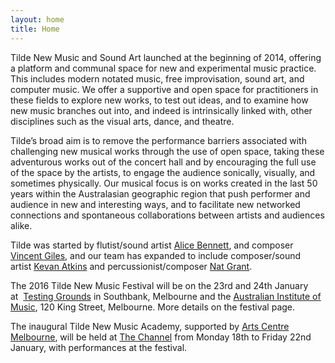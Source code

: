 ```yaml
---
layout: home
title: Home
---	
```


Tilde New Music and Sound Art launched at the beginning of 2014, offering a platform and communal space for new and experimental music practice. This includes modern notated music, free improvisation, sound art, and computer music. We offer a supportive and open space for practitioners in these fields to explore new works, to test out ideas, and to examine how new music branches out into, and indeed is intrinsically linked with, other disciplines such as the visual arts, dance, and theatre.

Tilde’s broad aim is to remove the performance barriers associated with challenging new musical works through the use of open space, taking these adventurous works out of the concert hall and by encouraging the full use of the space by the artists, to engage the audience sonically, visually, and sometimes physically. Our musical focus is on works created in the last 50 years within the Australasian geographic region that push performer and audience in new and interesting ways, and to facilitate new networked connections and spontaneous collaborations between artists and audiences alike.

Tilde was started by flutist/sound artist [Alice Bennett](http://www.alicebennett.net), and composer [Vincent Giles](http://www.vgiles.net), and our team has expanded to include composer/sound artist [Kevan Atkins](http://kevanatkins.com/) and percussionist/composer [Nat Grant](http://www.natgrantmusic.com/).

The 2016 Tilde New Music Festival will be on the 23rd and 24th January at  [Testing Grounds](http://www.testing-grounds.com.au) in Southbank, Melbourne and the [Australian Institute of Music](http://www.aim.edu.au/), 120 King Street, Melbourne. More details on the festival page.

The inaugural Tilde New Music Academy, supported by [Arts Centre Melbourne](https://www.artscentremelbourne.com.au/whats-on/the-channel/tilde-new-music-academy), will be held at [The Channel](https://www.artscentremelbourne.com.au/discover/the-channel) from Monday 18th to Friday 22nd January, with performances at the festival.